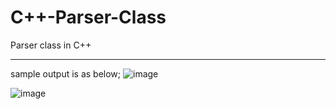 # C++-Parser-Class
Parser class in C++

**********************************************
sample output is as below;
![image](https://user-images.githubusercontent.com/76591748/142771949-45d62418-fe38-44b9-b280-c491c0449bc8.png)

![image](https://user-images.githubusercontent.com/76591748/142771974-7b1e22e0-06d2-4459-b4d7-2705efce82ec.png)

